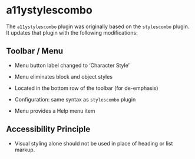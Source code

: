 # a11ystylescombo

The `a11ystylescombo` plugin was originally based on the `stylescombo` plugin.
It updates that plugin with the following modifications:

## Toolbar / Menu

* Menu button label changed to ‘Character Style’

* Menu eliminates block and object styles

* Located in the bottom row of the toolbar (for de-emphasis)

* Configuration: same syntax as `stylescombo` plugin

* Menu provides a Help menu item

## Accessibility Principle

* Visual styling alone should not be used in place of heading or list markup.
